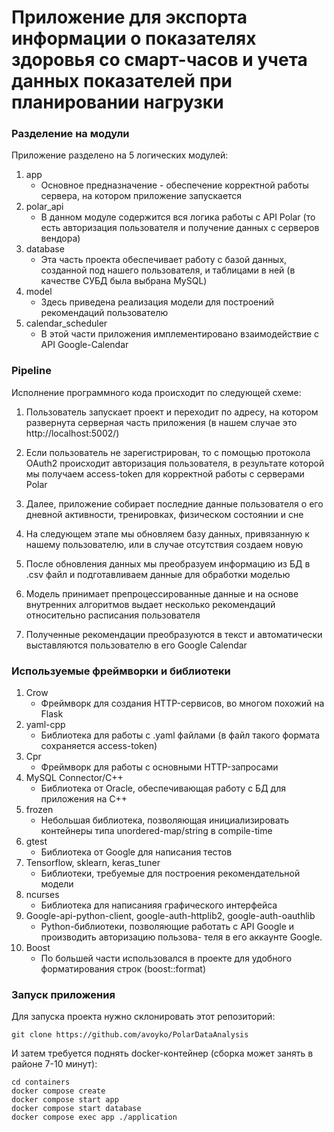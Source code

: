 # Приложение для экспорта информации о показателях здоровья со смарт-часов и учета данных показателей при планировании нагрузки

### Разделение на модули

Приложение разделено на 5 логических модулей:

1. app
    * Основное предназначение - обеспечение корректной работы сервера, на котором приложение запускается
2. polar_api
    * В данном модуле содержится вся логика работы с API Polar (то есть авторизация пользователя и получение данных с
      серверов вендора)
3. database
    * Эта часть проекта обеспечивает работу с базой данных, созданной под нашего пользователя, и таблицами в ней (в
      качестве СУБД была выбрана MySQL)
4. model
    * Здесь приведена реализация модели для построений рекомендаций пользователю
5. сalendar_scheduler
    * В этой части приложения имплементировано взаимодействие с API Google-Calendar

### Pipeline

Исполнение программного кода происходит по следующей схеме:

1. Пользователь запускает проект и переходит по адресу, на котором развернута серверная часть приложения (в нашем случае
   это http://localhost:5002/)


2. Если пользователь не зарегистрирован, то с помощью протокола OAuth2 происходит авторизация пользователя, в результате
   которой мы получаем access-token для корректной работы с серверами Polar


3. Далее, приложение собирает последние данные пользователя о его дневной активности, тренировках, физическом состоянии
   и сне


4. На следующем этапе мы обновляем базу данных, привязанную к нашему пользователю, или в случае отсутствия создаем новую


5. После обновления данных мы преобразуем информацию из БД в .csv файл и подготавливаем данные для обработки моделью


6. Модель принимает препроцессированные данные и на основе внутренних алгоритмов выдает несколько рекомендаций
   относительно расписания пользователя


7. Полученные рекомендации преобразуются в текст и автоматически выставляются пользователю в его Google Calendar

### Используемые фреймворки и библиотеки

1. Crow
    * Фреймворк для создания HTTP-сервисов, во многом похожий на Flask
2. yaml-cpp
    * Библиотека для работы с .yaml файлами (в файл такого формата сохраняется access-token)
3. Cpr
    * Фреймворк для работы с основными HTTP-запросами
4. MySQL Connector/C++
    * Библиотека от Oracle, обеспечивающая работу с БД для приложения на С++
5. frozen
    * Небольшая библиотека, позволяющая инициализировать контейнеры типа unordered-map/string в compile-time
6. gtest
    * Библиотека от Google для написания тестов
7. Tensorflow, sklearn, keras_tuner
    * Библиотеки, требуемые для построения рекомендательной модели
8. ncurses
    * Библиотека для написанияя графического интерфейса
9. Google-api-python-client, google-auth-httplib2, google-auth-oauthlib
    * Python-библиотеки, позволяющие работать с API Google и производить авторизацию пользова-
      теля в его аккаунте Google.
10. Boost 
    * По большей части использовался в проекте для удобного форматирования строк
      (boost::format)

### Запуск приложения



Для запуска проекта нужно склонировать этот репозиторий:
```
git clone https://github.com/avoyko/PolarDataAnalysis
```

И затем требуется поднять docker-контейнер (сборка может занять в районе 7-10 минут):
```
cd containers
docker compose create
docker compose start app
docker compose start database
docker compose exec app ./application 
```

